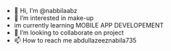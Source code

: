 - 👋 Hi, I’m @nabbilaabz
- 👀 I’m interested in make-up
- im currently learning MOBILE APP DEVELOPEMENT
- 💞️ I’m looking to collaborate on project
- 📫 How to reach me abdullazeeznabila735

<!---
nabbilaabz/nabbilaabz is a ✨ special ✨ repository because its `README.md` (this file) appears on your GitHub profile.
You can click the Preview link to take a look at your changes.
--->
